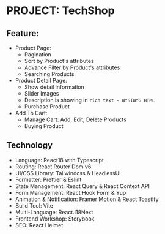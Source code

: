 # PROJECT: TechShop

## Feature:

- Product Page:
  - Pagination
  - Sort by Product's attributes
  - Advance Filter by Product's attributes
  - Searching Products
- Product Detail Page:
  - Show detail information
  - Slider Images
  - Description is showing in `rich text - WYSIWYG HTML`
  - Purchase Product
- Add To Cart:
  - Manage Cart: Add, Edit, Delete Products
  - Buying Product

## Technology

- Language: React18 with Typescript
- Routing: React Router Dom v6
- UI/CSS Library: Tailwindcss & HeadlessUI
- Formatter: Prettier & Eslint
- State Management: React Query & React Context API
- Form Management: React Hook Form & Yup
- Animation & Notification: Framer Motion & React Toastify
- Build Tool: Vite
- Multi-Language: React.I18Next
- Frontend Workshop: Storybook
- SEO: React Helmet

